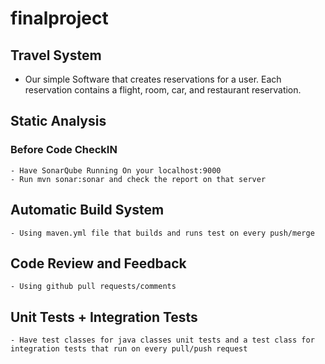 # finalproject

## Travel System
  - Our simple Software that creates reservations for a user. Each reservation contains a flight, room, car, and restaurant reservation.

## Static Analysis
  ### Before Code CheckIN
    - Have SonarQube Running On your localhost:9000
    - Run mvn sonar:sonar and check the report on that server

## Automatic Build System
    - Using maven.yml file that builds and runs test on every push/merge
    
## Code Review and Feedback
    - Using github pull requests/comments
    
## Unit Tests + Integration Tests
    - Have test classes for java classes unit tests and a test class for integration tests that run on every pull/push request
